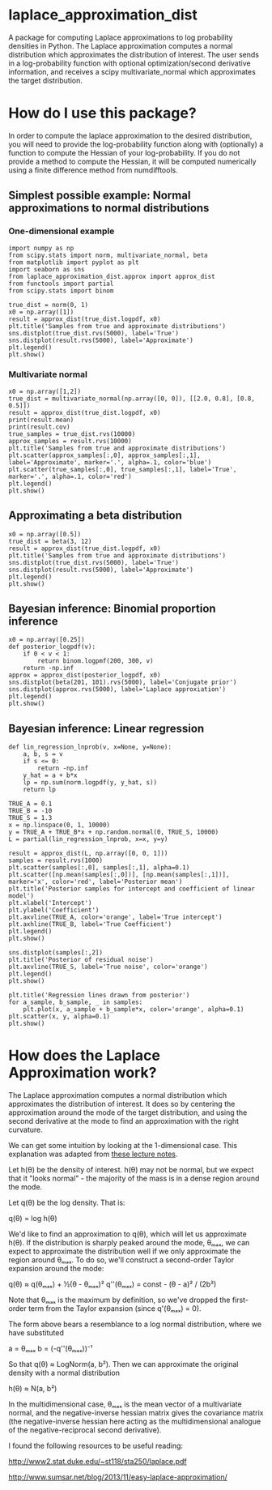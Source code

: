 # laplace_approximation_dist

A package for computing Laplace approximations to log probability densities in Python. The Laplace approximation computes a normal distribution which approximates the distribution of interest. The user sends in a log-probability function with optional optimization/second derivative information, and receives a scipy multivariate_normal which approximates the target distribution.

# How do I use this package?

In order to compute the laplace approximation to the desired distribution, you will need to provide the log-probability function along with (optionally) a function to compute the Hessian of your log-probability. If you do not provide a method to compute the Hessian, it will be computed numerically using a finite difference method from numdifftools.

## Simplest possible example: Normal approximations to normal distributions

### One-dimensional example

```
import numpy as np
from scipy.stats import norm, multivariate_normal, beta
from matplotlib import pyplot as plt
import seaborn as sns
from laplace_approximation_dist.approx import approx_dist
from functools import partial
from scipy.stats import binom

true_dist = norm(0, 1)
x0 = np.array([1])
result = approx_dist(true_dist.logpdf, x0)
plt.title('Samples from true and approximate distributions')
sns.distplot(true_dist.rvs(5000), label='True')
sns.distplot(result.rvs(5000), label='Approximate')
plt.legend()
plt.show()
```

### Multivariate normal

```
x0 = np.array([1,2])
true_dist = multivariate_normal(np.array([0, 0]), [[2.0, 0.8], [0.8, 0.5]])
result = approx_dist(true_dist.logpdf, x0)
print(result.mean)
print(result.cov)
true_samples = true_dist.rvs(10000)
approx_samples = result.rvs(10000)
plt.title('Samples from true and approximate distributions')
plt.scatter(approx_samples[:,0], approx_samples[:,1], label='Approximate', marker='.', alpha=.1, color='blue')
plt.scatter(true_samples[:,0], true_samples[:,1], label='True', marker='.', alpha=.1, color='red')
plt.legend()
plt.show()
```
## Approximating a beta distribution

```
x0 = np.array([0.5])
true_dist = beta(3, 12)
result = approx_dist(true_dist.logpdf, x0)
plt.title('Samples from true and approximate distributions')
sns.distplot(true_dist.rvs(5000), label='True')
sns.distplot(result.rvs(5000), label='Approximate')
plt.legend()
plt.show()
```

## Bayesian inference: Binomial proportion inference

```
x0 = np.array([0.25])
def posterior_logpdf(v):
    if 0 < v < 1:
        return binom.logpmf(200, 300, v)    
    return -np.inf
approx = approx_dist(posterior_logpdf, x0)
sns.distplot(beta(201, 101).rvs(5000), label='Conjugate prior')
sns.distplot(approx.rvs(5000), label='Laplace approxiation')
plt.legend()
plt.show()
```

## Bayesian inference: Linear regression

```
def lin_regression_lnprob(v, x=None, y=None):
	a, b, s = v
	if s <= 0:
		return -np.inf
	y_hat = a + b*x
	lp = np.sum(norm.logpdf(y, y_hat, s))
	return lp

TRUE_A = 0.1
TRUE_B = -10
TRUE_S = 1.3
x = np.linspace(0, 1, 10000)
y = TRUE_A + TRUE_B*x + np.random.normal(0, TRUE_S, 10000)
L = partial(lin_regression_lnprob, x=x, y=y)
```

```
result = approx_dist(L, np.array([0, 0, 1]))
samples = result.rvs(1000)
plt.scatter(samples[:,0], samples[:,1], alpha=0.1)
plt.scatter([np.mean(samples[:,0])], [np.mean(samples[:,1])], marker='x', color='red', label='Posterior mean')
plt.title('Posterior samples for intercept and coefficient of linear model')
plt.xlabel('Intercept')
plt.ylabel('Coefficient')
plt.axvline(TRUE_A, color='orange', label='True intercept')
plt.axhline(TRUE_B, label='True Coefficient')
plt.legend()
plt.show()
```

```
sns.distplot(samples[:,2])
plt.title('Posterior of residual noise')
plt.axvline(TRUE_S, label='True noise', color='orange')
plt.legend()
plt.show()
```

```
plt.title('Regression lines drawn from posterior')
for a_sample, b_sample, _ in samples:
    plt.plot(x, a_sample + b_sample*x, color='orange', alpha=0.1)
plt.scatter(x, y, alpha=0.1)
plt.show()
```

# How does the Laplace Approximation work?

The Laplace approximation computes a normal distribution which approximates the distribution of interest.  It does so by centering the approximation around the mode of the target distribution, and using the second derivative at the mode to find an approximation with the right curvature.

We can get some intuition by looking at the 1-dimensional case. This explanation was adapted from [these lecture notes](http://www2.stat.duke.edu/~st118/sta250/laplace.pdf).

Let h(θ) be the density of interest. h(θ) may not be normal, but we expect that it "looks normal" - the majority of the mass is in a dense region around the mode. 

Let q(θ) be the log density. That is:

q(θ) = log h(θ)

We'd like to find an approximation to q(θ), which will let us approximate h(θ). If the distribution is sharply peaked around the mode, θₘₐₓ, we can expect to approximate the distribution well if we only approximate the region around θₘₐₓ. To do so, we'll construct a second-order Taylor expansion around the mode:

q(θ) ≈ q(θₘₐₓ) + ½(θ - θₘₐₓ)² q''(θₘₐₓ) = const - (θ - a)² / (2b²)

Note that θₘₐₓ is the maximum by definition, so we've dropped the first-order term from the Taylor expansion (since q'(θₘₐₓ) = 0).

The form above bears a resemblance to a log normal distribution, where we have substituted

a = θₘₐₓ
b = (-q''(θₘₐₓ))⁻¹

So that q(θ) ≈ LogNorm(a, b²). Then we can approximate the original density with a normal distribution 

h(θ) ≈ N(a, b²)

In the multidimensional case, θₘₐₓ is the mean vector of a multivariate normal, and the negative-inverse hessian matrix gives the covariance matrix (the negative-inverse hessian here acting as the multidimensional analogue of the negative-reciprocal second derivative).

I found the following resources to be useful reading:

http://www2.stat.duke.edu/~st118/sta250/laplace.pdf

http://www.sumsar.net/blog/2013/11/easy-laplace-approximation/
